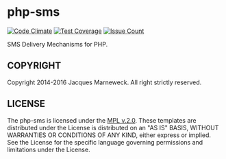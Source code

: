 # php-sms

[![Code Climate](https://codeclimate.com/github/leopardrock/php-sms/badges/gpa.svg)](https://codeclimate.com/github/leopardrock/php-sms)
[![Test Coverage](https://codeclimate.com/github/leopardrock/php-sms/badges/coverage.svg)](https://codeclimate.com/github/leopardrock/php-sms/coverage)
[![Issue Count](https://codeclimate.com/github/leopardrock/php-sms/badges/issue_count.svg)](https://codeclimate.com/github/leopardrock/php-sms)

SMS Delivery Mechanisms for PHP.

## COPYRIGHT

Copyright 2014-2016 Jacques Marneweck.  All right strictly reserved.

## LICENSE

The php-sms is licensed under the [MPL v.2.0](LICENSE).
These templates are distributed under the License is distributed
on an "AS IS" BASIS, WITHOUT WARRANTIES OR CONDITIONS OF ANY KIND,
either express or implied. See the License for the specific language
governing permissions and limitations under the License.
